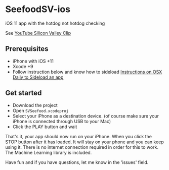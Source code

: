 # SeefoodSV-ios
iOS 11 app with the hotdog not hotdog checking

See [YouTube Silicon Valley Clip](https://www.youtube.com/watch?v=ACmydtFDTGs)

## Prerequisites
- iPhone with iOS +11
- Xcode +9
- Follow instruction below and know how to sideload [Instructions on OSX Daily to Sideload an app](http://osxdaily.com/2016/01/12/howto-sideload-apps-iphone-ipad-xcode/)

## Get started
- Download the project
- Open `SVSeefood.xcodeproj`
- Select your iPhone as a destination device. (of course make sure your iPhone is connected through USB to your Mac)
- Click the PLAY button and wait

That's it, your app should now run on your iPhone. When you click the STOP button after it has loaded. It will stay on your phone and you can keep using it.
There is no internet connection required in order for this to work. The Machine Learning library is included.

Have fun and if you have questions, let me know in the 'issues' field.
